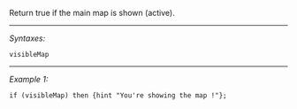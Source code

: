 Return true if the main map is shown (active).


---
*Syntaxes:*

`visibleMap`

---
*Example 1:*

```sqf
if (visibleMap) then {hint "You're showing the map !"};
```